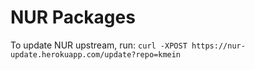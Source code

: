 # NUR Packages

To update NUR upstream, run: `curl -XPOST https://nur-update.herokuapp.com/update?repo=kmein`
